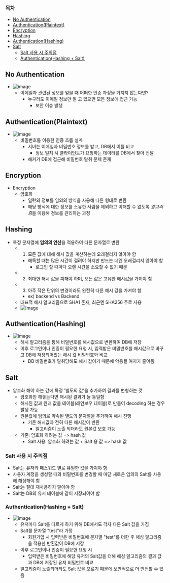 ### 목차
- [No Authentication](#no-authentication)
- [Authentication(Plaintext)](#authenticationplaintext)
- [Encryption](#encryption)
- [Hashing](#hashing)
- [Authentication(Hashing)](#authenticationhashing)
- [Salt](#salt)
  - [Salt 사용 시 주의점](#salt-사용-시-주의점)
  - [Authentication(Hashing + Salt)](#authenticationhashing--salt)

## No Authentication
- ![image](https://user-images.githubusercontent.com/102513932/202368594-e513e8d1-810c-4fc0-ace0-5802847ac40b.png)
  - 이메일과 관련된 정보를 얻을 때 어떠한 인증 과정을 거치지 않는다면?
    - 누구라도 이메일 정보만 알 고 있으면 모든 정보에 접근 가능
      - 보안 이슈 발생 
## Authentication(Plaintext)
- ![image](https://user-images.githubusercontent.com/102513932/202368704-def6172c-0c33-4502-9de5-ef7bacb515f1.png)
  - 비밀번호를 이용한 인증 흐름 설계
    - 서버는 이메일과 비밀번호 정보를 받고, DB에서 이를 비교
      - 정보 일치 시 클라이언트가 요청하는 데이터를 DB에서 찾아 전달
    - 해커가 DB에 접근해 비밀번호 탈취 문제 존재
## Encryption
- Encryption
  - 암호화
    - 일련의 정보를 임의의 방식을 사용해 다른 형태로 변환
    - 해당 방식에 대한 정보를 소유한 사람을 제외하고 이해할 수 없도록 *알고리즘*을 이용해 정보를 관리하는 과정
## Hashing
- 특정 문자열에 **임의의 연산**을 적용하여 다른 문자열로 변환
  - 1. 모든 값에 대해 해시 값을 계산하는데 오래걸리지 않아야 함
    - 해독할 때는 많은 시간이 걸려야 하지만 만드는 데엔 오래걸리지 않아야 함
      - 로그인 할 때마다 오랜 시간을 소요할 수 없기 때문
  - 2. 최대한 해시 값을 피해야 하며, 모든 값은 고유한 해시값을 가져야 함
  - 3. 아주 작은 단위의 변경이라도 완전히 다른 해시 값을 가져야 함
    - ex) backend vs Backend
  - 대표적 해시 알고리즘으로 SHA1 존재, 최근엔 SHA256 주로 사용
  - ![image](https://user-images.githubusercontent.com/102513932/202369159-2e859c2a-bd3b-47e8-92bc-3e5f2c219e67.png)
## Authentication(Hashing)
- ![image](https://user-images.githubusercontent.com/102513932/202369500-3cdbdecf-9ba0-4d5b-bddc-b046ff5f1a61.png)
  - 해시 알고리즘을 통해 비밀번호를 해시값으로 변환하여 DB에 저장
  - 이후 로그인이나 인증이 필요한 요청 시, 입력받은 비밀번호를 해시값으로 바꾸고 DB에 저장되어있는 해시 값 비밀번호와 비교
    - DB 비밀번호가 탈취당해도 해시 값이기 때문에 악용될 여지가 줄어듬
## Salt
- 암호화 해야 하는 값에 특정 '별도의 값'을 추가하여 결과를 변형하는 것
  -  암호화만 해놓는다면 해시된 결과가 늘 동일함
    - 해시된 값과 원래 값을 테이블(레인보우 테이블)로 만들어 decoding 하는 경우 발생 가능
  - 원본값에 임의로 약속된 별도의 문자열을 추가하여 해시 진행
    - 기존 해시값과 전혀 다른 해시값이 반환
      - 알고리즘이 노출 되더라도 원본값 보호 가능
  - 기존: 암호화 하려는 값 => hash 값
    - Salt 사용: 암호화 하려는 값 + Salt 용 값 => hash 값
### Salt 사용 시 주의점
- Salt는 유저와 패스워드 별로 유일한 값을 가져야 함
- 사용자 계정을 생성할 때와 비밀번호를 변경할 때 마닫 새로운 임의의 Salt를 사용해 해싱해야 함
- Salt는 절대 재사용하지 말아야 함
- Salt는 DB의 유저 테이블에 같이 저장되어야 함
### Authentication(Hashing + Salt)
- ![image](https://user-images.githubusercontent.com/102513932/202370602-b7a01fd5-fdd5-4309-8884-141db1fa59ec.png)
  - 유저마다 Salt를 다르게 하기 위해 DB에서도 각자 다른 Salt 값을 가짐
  - Salt를 문자열 "test"라 가정
    - 회원가입 시 입력받은 비밀번호에 문자열 "test"를 더한 후 해싱 알고리즘을 적용한 반환값이 DB에 저장
  - 이후 로그인이나 인증이 필요한 요청 시
    - 입력받은 비밀번호에 해당 유저의 Salt값을 더해 해싱 알고리즘의 결과 값과 DB에 저장된 유저 비밀번호 비교
  - 알고리즘이 노출되더라도 Salt 값을 모르기 때문에 보안적으로 더 안전할 수 있음